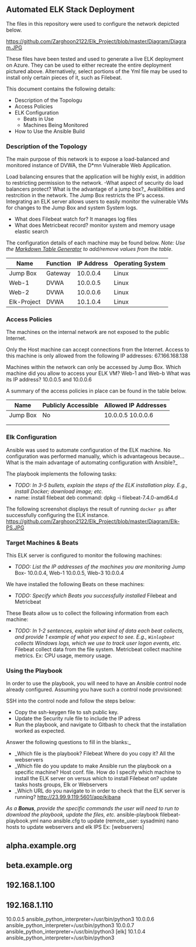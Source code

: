 ## Automated ELK Stack Deployment

The files in this repository were used to configure the network depicted below.

https://github.com/Zarghoon2122/Elk_Project/blob/master/Diagram/Diagram.JPG

These files have been tested and used to generate a live ELK deployment on Azure. They can be used to either recreate the entire deployment pictured above. Alternatively, select portions of the Yml file may be used to install only certain pieces of it, such as Filebeat.

This document contains the following details:
- Description of the Topologu
- Access Policies
- ELK Configuration
  - Beats in Use
  - Machines Being Monitored
- How to Use the Ansible Build


### Description of the Topology

The main purpose of this network is to expose a load-balanced and monitored instance of DVWA, the D*mn Vulnerable Web Application.

Load balancing ensures that the application will be highly exist, in addition to restricting permission to the network.
-What aspect of security do load balancers protect? What is the advantage of a jump box?_
Avalibilities and restrcition in the network. The Jump Box restricts the IP's access.  
Integrating an ELK server allows users to easily monitor the vulnerable VMs for changes to the Jump Box and system System logs.
- What does Filebeat watch for? It manages log files
- What does Metricbeat record? monitor system and memory usage elastic search 

The configuration details of each machine may be found below.
_Note: Use the [Markdown Table Generator](http://www.tablesgenerator.com/markdown_tables) to add/remove values from the table_.

| Name            | Function | IP Address | Operating System |
|-----------------|----------|------------|------------------|
| Jump Box        | Gateway  | 10.0.0.4   | Linux            |
| Web-1           |   DVWA   | 10.0.0.5   | Linux            |
| Web-2           |   DVWA   | 10.0.0.6   | Linux            |
| Elk-Project     |   DVWA   | 10.1.0.4   | Linux            |

### Access Policies

The machines on the internal network are not exposed to the public Internet. 

Only the Host machine can accept connections from the Internet. Access to this machine is only allowed from the following IP addresses:
67.166.168.138

Machines within the network can only be accessed by Jump Box.
Which machine did you allow to access your ELK VM? Web-1 and Web-b What was its IP address? 10.0.0.5 and 10.0.0.6

A summary of the access policies in place can be found in the table below.

| Name     | Publicly Accessible | Allowed IP Addresses |
|----------|---------------------|----------------------|
| Jump Box |        No           | 10.0.0.5 10.0.0.6    |
|          |                     |                      |
|          |                     |                      |

### Elk Configuration

Ansible was used to automate configuration of the ELK machine. No configuration was performed manually, which is advantageous because...
What is the main advantage of automating configuration with Ansible?_

The playbook implements the following tasks:
- _TODO: In 3-5 bullets, explain the steps of the ELK installation play. E.g., install Docker; download image; etc._
-  name: install filebeat deb
   command: dpkg -i filebeat-7.4.0-amd64.d

The following screenshot displays the result of running `docker ps` after successfully configuring the ELK instance.
https://github.com/Zarghoon2122/Elk_Project/blob/master/Diagram/Elk-PS.JPG

### Target Machines & Beats
This ELK server is configured to monitor the following machines:
- _TODO: List the IP addresses of the machines you are monitoring_
Jump Box- 10.0.0.4, Web-1 10.0.0.5, Web-3 10.0.0.4

We have installed the following Beats on these machines:
- _TODO: Specify which Beats you successfully installed_
Filebeat and Metricbeat

These Beats allow us to collect the following information from each machine:
- _TODO: In 1-2 sentences, explain what kind of data each beat collects, and provide 1 example of what you expect to see. E.g., `Winlogbeat` collects Windows logs, which we use to track user logon events, etc._
Filebeat collect data from the file system. Metricbeat collect machine metrics. Ex: CPU usage, memory usage.

### Using the Playbook
In order to use the playbook, you will need to have an Ansible control node already configured. Assuming you have such a control node provisioned: 

SSH into the control node and follow the steps below:
- Copy the ssh-keygen file to ssh public key.
- Update the Security rule file to include the IP adress
- Run the playbook, and navigate to Gitbash to check that the installation worked as expected.

Answer the following questions to fill in the blanks:_
- _Which file is the playbook? Filebeat Where do you copy it? All the webservers
- _Which file do you update to make Ansible run the playbook on a specific machine? Host conf. file.  How do I specify which machine to install the ELK server on versus which to install Filebeat on? update tasks hosts groups, Elk or Webservers
- _Which URL do you navigate to in order to check that the ELK server is running? http://23.99.9.119:5601/app/kibana

_As a **Bonus**, provide the specific commands the user will need to run to download the playbook, update the files, etc._
ansible-playbook filebeat-playbook.yml
nano ansible.cfg to update (remote_user: sysadmin)
nano hosts to update webservers and elk IPS Ex:
[webservers]
## alpha.example.org
## beta.example.org
## 192.168.1.100
## 192.168.1.110

10.0.0.5 ansible_python_interpreter=/usr/bin/python3
10.0.0.6 ansible_python_interpreter=/usr/bin/python3
10.0.0.7 ansible_python_interpreter=/usr/bin/python3
[elk]
10.1.0.4 ansible_python_interpreter=/usr/bin/python3
